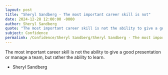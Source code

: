 ```yaml
---
layout: post
title: "Sheryl Sandberg - The most important career skill is not"
date: 2024-12-28 12:00:00 -0000
author: Sheryl Sandberg
quote: "The most important career skill is not the ability to give a good presentation or manage a team, but rather the ability to learn."
subject: Confidence
permalink: /Confidence/Sheryl Sandberg/Sheryl Sandberg - The most important career skill is not
---
```


The most important career skill is not the ability to give a good presentation or manage a team, but rather the ability to learn.

- Sheryl Sandberg
